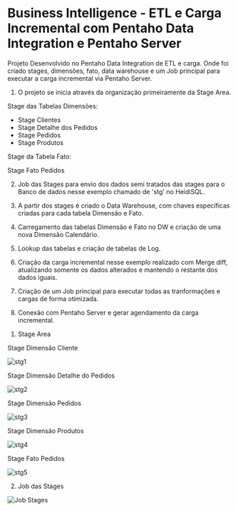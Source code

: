 # Business Intelligence - ETL e Carga Incremental com Pentaho Data Integration e Pentaho Server

Projeto Desenvolvido no Pentaho Data Integration de ETL e carga. Onde foi criado stages, dimensões, fato, data warehouse e um Job principal para executar a carga incremental via Pentaho Server.

1) O projeto se inicia através da organização primeiramente da Stage Area.

Stage das Tabelas Dimensões:

- Stage Clientes
- Stage Detalhe dos Pedidos
- Stage Pedidos
- Stage Produtos

Stage da Tabela Fato:

Stage Fato Pedidos

2) Job das Stages para envio dos dados semi tratados das stages para o Banco de dados nesse exemplo chamado de 'stg' no HeidiSQL.

3) A partir dos stages é criado o Data Warehouse, com chaves específicas criadas para cada tabela Dimensão e Fato. 

4) Carregamento das tabelas Dimensão e Fato no DW e criação de uma nova Dimensão Calendário. 

5) Lookup das tabelas e criação de tabelas de Log.

6) Criação da carga incremental nesse exemplo realizado com Merge diff, atualizando somente os dados alterados e mantendo o restante dos dados iguais. 

7) Criação de um Job principal para executar todas as tranformações e cargas de forma otimizada.

8) Conexão com Pentaho Server e gerar agendamento da carga incremental. 




1. Stage Area


Stage Dimensão Cliente

![stg1](https://user-images.githubusercontent.com/109915092/213242116-ac9ae94e-08bf-4786-978a-6b39a6a7abf0.png)

Stage Dimensão Detalhe do Pedidos

![stg2](https://user-images.githubusercontent.com/109915092/213245972-b1ae474b-5792-4adf-9bba-8b6292ee500f.png)

Stage Dimensão Pedidos

![stg3](https://user-images.githubusercontent.com/109915092/213252561-7948b9af-25e6-499d-b374-637a1cff7f58.png)


Stage Dimensão Produtos

![stg4](https://user-images.githubusercontent.com/109915092/213253037-ce48dc17-337a-4d74-b550-7e99555693c8.png)

Stage Fato Pedidos

![stg5](https://user-images.githubusercontent.com/109915092/213253417-cd081ac5-5b1e-4240-97d2-f322d5d959d5.png)


2. Job das Stages 

![Job Stages](https://user-images.githubusercontent.com/109915092/213254997-ab174490-d786-4a31-8800-b31423129c8f.png)
